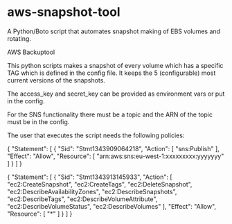 aws-snapshot-tool
=================

A Python/Boto script that automates snapshot making of EBS volumes and rotating.

AWS Backuptool

This python scripts makes a snapshot of every volume which has a specific TAG which is defined in the config file. It keeps the 5 (configurable) most current versions of the snapshots.

The access_key and secret_key can be provided as environment vars or put in the config.

For the SNS functionality there must be a topic and the ARN of the topic must be in the config.


The user that executes the script needs the following policies:


 {
   "Statement": [
   {
 	  "Sid": "Stmt1343909064218",
 	  "Action": [
 		"sns:Publish"
 	  ],
 	  "Effect": "Allow",
 	  "Resource": [
 		"arn:aws:sns:eu-west-1:xxxxxxxxx:yyyyyyy"
 	  ]
 	}
   ]
 }

 {
   "Statement": [
 	{
 	  "Sid": "Stmt1343913145933",
 	  "Action": [
 		"ec2:CreateSnapshot",
 		"ec2:CreateTags",
 		"ec2:DeleteSnapshot",
 		"ec2:DescribeAvailabilityZones",
 		"ec2:DescribeSnapshots",
 		"ec2:DescribeTags",
 		"ec2:DescribeVolumeAttribute",
 		"ec2:DescribeVolumeStatus",
 		"ec2:DescribeVolumes"
 	  ],
 	  "Effect": "Allow",
 	  "Resource": [
 		"*"
 	  ]
 	}
   ]
 }
